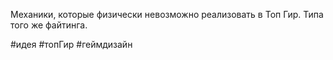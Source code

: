 Механики, которые физически невозможно реализовать в Топ Гир. Типа того же файтинга.

#идея #топГир #геймдизайн